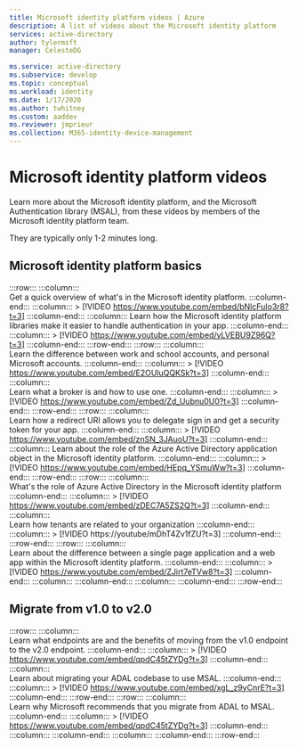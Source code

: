 ```yaml
---
title: Microsoft identity platform videos | Azure
description: A list of videos about the Microsoft identity platform
services: active-directory
author: tylermsft
manager: CelesteDG

ms.service: active-directory
ms.subservice: develop
ms.topic: conceptual
ms.workload: identity
ms.date: 1/17/2020
ms.author: twhitney
ms.custom: aaddev
ms.reviewer: jmprieur
ms.collection: M365-identity-device-management
---
```


# Microsoft identity platform videos

Learn more about the Microsoft identity platform, and the Microsoft Authentication library (MSAL), from these videos by members of the Microsoft identity platform team.

They are typically only 1-2 minutes long.

## Microsoft identity platform basics

:::row:::
    :::column:::
<br/>
        Get a quick overview of what's in the Microsoft identity platform.
    :::column-end:::
    :::column:::
        > [!VIDEO https://www.youtube.com/embed/bNlcFuIo3r8?t=3]
    :::column-end:::
    :::column:::
        Learn how the Microsoft identity platform libraries make it easier to handle authentication in your app.
    :::column-end:::
    :::column:::
        > [!VIDEO https://www.youtube.com/embed/yLVEBU9Z96Q?t=3]
    :::column-end:::
:::row-end:::
:::row:::
    :::column:::
<br/>
        Learn the difference between work and school accounts, and personal Microsoft accounts.
    :::column-end:::
    :::column:::
        > [!VIDEO https://www.youtube.com/embed/E2OUluQQKSk?t=3]
    :::column-end:::
    :::column:::
<br/>
        Learn what a broker is and how to use one.
    :::column-end:::
    :::column:::
        > [!VIDEO https://www.youtube.com/embed/Zd_Uubnu0U0?t=3]
    :::column-end:::
:::row-end:::
:::row:::
    :::column:::
<br/>
        Learn how a redirect URI allows you to delegate sign in and get a security token for your app.
    :::column-end:::
    :::column:::
        > [!VIDEO https://www.youtube.com/embed/znSN_3JAuoU?t=3]
    :::column-end:::
    :::column:::
        Learn about the role of the Azure Active Directory application object in the Microsoft identity platform.
    :::column-end:::
    :::column:::
        > [!VIDEO https://www.youtube.com/embed/HEpq_YSmuWw?t=3]
    :::column-end:::
:::row-end:::
:::row:::
    :::column:::
<br/>
        What's the role of Azure Active Directory in the Microsoft identity platform
    :::column-end:::
    :::column:::
        > [!VIDEO https://www.youtube.com/embed/zDEC7A5ZS2Q?t=3]
    :::column-end:::
    :::column:::
<br/>
        Learn how tenants are related to your organization
    :::column-end:::
    :::column:::
        > [!VIDEO https://youtube/mDhT4Zv1fZU?t=3]
    :::column-end:::
:::row-end:::
:::row:::
    :::column:::
        <br/>
        Learn about the difference between a single page application and a web app within the Microsoft identity platform.
    :::column-end:::
    :::column:::
        > [!VIDEO https://www.youtube.com/embed/ZJirt7eTVw8?t=3]
    :::column-end:::
    :::column:::
    :::column-end:::
    :::column:::
    :::column-end:::
:::row-end:::

## Migrate from v1.0 to v2.0

:::row:::
    :::column:::
<br/>
        Learn what endpoints are and the benefits of moving from the v1.0 endpoint to the v2.0 endpoint.
    :::column-end:::
    :::column:::
        > [!VIDEO https://www.youtube.com/embed/qpdC45tZYDg?t=3]
    :::column-end:::
     :::column:::
<br/>
        Learn about migrating your ADAL codebase to use MSAL.
    :::column-end:::
    :::column:::
        > [!VIDEO https://www.youtube.com/embed/xgL_z9yCnrE?t=3]
    :::column-end:::
:::row-end:::
:::row:::
    :::column:::
        <br/>
        Learn why Microsoft recommends that you migrate from ADAL to MSAL.
    :::column-end:::
    :::column:::
        > [!VIDEO https://www.youtube.com/embed/qpdC45tZYDg?t=3]
    :::column-end:::
    :::column:::
    :::column-end:::
    :::column:::
    :::column-end:::
:::row-end:::

